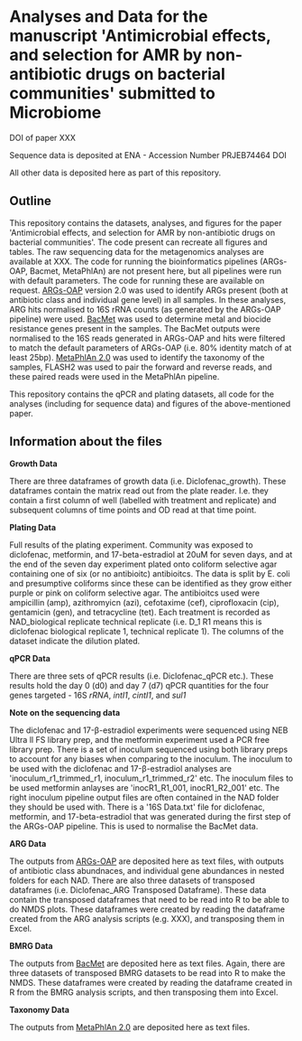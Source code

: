 # Analyses and Data for the manuscript 'Antimicrobial effects, and selection for AMR by non-antibiotic drugs on bacterial communities' submitted to Microbiome
DOI of paper XXX

Sequence data is deposited at ENA - Accession Number PRJEB74464 DOI 

All other data is deposited here as part of this repository.

##  Outline 
This repository contains the datasets, analyses, and figures for the paper 'Antimicrobial effects, and selection for AMR by non-antibiotic drugs on bacterial communities'. The code present can recreate all figures and tables. The raw sequencing data for the metagenomics analyses are available at XXX. The code for running the bioinformatics pipelines (ARGs-OAP, Bacmet, MetaPhlAn) are not present here, but all pipelines were run with default parameters. The code for running these are available on request. [ARGs-OAP](https://github.com/xinehc/ARGs_OAP) version 2.0 was used to identify ARGs present (both at antibiotic class and individual gene level) in all samples. In these analyses, ARG hits normalised to 16S rRNA counts (as generated by the ARGs-OAP pipeline) were used. [BacMet](http://bacmet.biomedicine.gu.se/) was used to determine metal and biocide resistance genes present in the samples. The BacMet outputs were normalised to the 16S reads generated in ARGs-OAP and hits were filtered to match the default parameters of ARGs-OAP (i.e. 80% identity match of at least 25bp). [MetaPhlAn 2.0](https://github.com/biobakery/MetaPhlAn/wiki/MetaPhlAn2) was used to identify the taxonomy of the samples, FLASH2 was used to pair the forward and reverse reads, and these paired reads were used in the MetaPhlAn pipeline. 

This repository contains the qPCR and plating datasets, all code for the analyses (including for sequence data) and figures of the above-mentioned paper. 

## Information about the files 

**Growth Data**

There are three dataframes of growth data (i.e. Diclofenac_growth). These dataframes contain the matrix read out from the plate reader. I.e. they contain a first column of well (labelled with treatment and replicate) and subsequent columns of time points and OD read at that time point.

**Plating Data** 

Full results of the plating experiment. Community was exposed to diclofenac, metformin, and 17-beta-estradiol at 20uM for seven days, and at the end of the seven day experiment plated onto coliform selective agar containing one of six (or no antibioitc) antibioitcs. The data is split by E. coli and presumptive coliforms since these can be identified as they grow either purple or pink on coliform selective agar. The antibioitcs used were ampicillin (amp), azithromyicn (azi), cefotaxime (cef), ciprofloxacin (cip), gentamicin (gen), and tetracycline (tet). Each treatment is recorded as NAD_biological replicate technical replicate (i.e. D_1 R1 means this is diclofenac biological replicate 1, technical replicate 1). The columns of the dataset indicate the dilution plated. 

**qPCR Data**

There are three sets of qPCR results (i.e. Diclofenac_qPCR etc.). These results hold the day 0 (d0) and day 7 (d7) qPCR quantities for the four genes targeted - 16S _rRNA_, _intI1_, _cintI1_, and _sul1_

**Note on the sequencing data**

The diclofenac and 17-β-estradiol experiments were sequenced using NEB Ultra ll FS library prep, and the metformin experiment used a PCR free library prep. There is a set of inoculum sequenced using both library preps to account for any biases when comparing to the inoculum. The inoculum to be used with the diclofenac and 17-β-estradiol analyses are 'inoculum_r1_trimmed_r1, inoculum_r1_trimmed_r2' etc. The inoculum files to be used metformin anlayses are 'inocR1_R1_001, inocR1_R2_001' etc. The right inoculum pipeline output files are often contained in the NAD folder they should be used with. There is a '16S Data.txt' file for diclofenac, metformin, and 17-beta-estradiol that was generated during the first step of the ARGs-OAP pipeline. This is used to normalise the BacMet data. 

**ARG Data**

The outputs from [ARGs-OAP](https://github.com/xinehc/ARGs_OAP) are deposited here as text files, with outputs of antibiotic class abundnaces, and individual gene abundances in nested folders for each NAD. 
There are also three datasets of transposed dataframes (i.e. Diclofenac_ARG Transposed Dataframe). These data contain the transposed dataframes that need to be read into R to be able to do NMDS plots. These dataframes were created by reading the dataframe created from the ARG analysis scripts (e.g. XXX), and transposing them in Excel. 

**BMRG Data**

The outputs from [BacMet](http://bacmet.biomedicine.gu.se/) are deposited here as text files. Again, there are three datasets of transposed BMRG datasets to be read into R to make the NMDS. These dataframes were created by reading the dataframe created in R from the BMRG analysis scripts, and then transposing them into Excel.

**Taxonomy Data**

The outputs from [MetaPhlAn 2.0](https://github.com/biobakery/MetaPhlAn/wiki/MetaPhlAn2) are deposited here as text files. 
